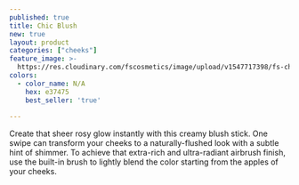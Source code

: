 ```yaml
---
published: true
title: Chic Blush
new: true
layout: product
categories: ["cheeks"]
feature_image: >-
  https://res.cloudinary.com/fscosmetics/image/upload/v1547717398/fs-chic.jpg
colors:
  - color_name: N/A
    hex: e37475
    best_seller: 'true'
  
---
```

Create that sheer rosy glow instantly with this creamy blush stick. One swipe can transform your cheeks to a naturally-flushed look with a subtle hint of shimmer. To achieve that extra-rich and ultra-radiant airbrush finish, use the built-in brush to lightly blend the color starting from the apples of your cheeks.
